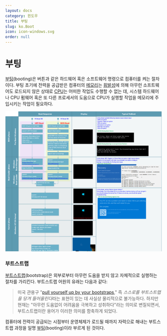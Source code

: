```yaml
---
layout: docs
category: 윈도우
title: 부팅
slug: ko.Boot
icon: icon-windows.svg
order: null
---
```

# 부팅
[부팅](https://ko.wikipedia.org/wiki/부팅)(booting)은 버튼과 같은 하드웨어 혹은 소프트웨어 명령으로 컴퓨터를 켜는 절차이다. 부팅 초기에 전력을 공급받은 컴퓨터의 [메모리](ko.Memory)는 [휘발성](https://ko.wikipedia.org/wiki/휘발성_메모리)에 의해 아무런 소프트웨어도 로드되지 않은 상태로 [CPU](ko.Processor)는 어떠한 작업도 수행할 수 없는 데, 시스템 하드웨어나 CPU 펌웨어 혹은 또 다른 프로세서의 도움으로 CPU가 실행할 작업을 메모리에 주입시키는 작업이 필요하다.

![윈도우 NT 운영체제의 부팅 절차 트러블슈팅 (예시. 윈도우 10)](/images/docs/windows/windows_boot_sequence.png)

### 부트스트랩
[부트스트랩](https://ko.wikipedia.org/wiki/부트스트랩_(컴퓨팅))(bootstrap)은 외부로부터 아무런 도움을 받지 않고 자체적으로 실행하는 절차를 가리킨다. 부트스트랩 어원의 유래는 다음과 같다:

> 미국 관용구 "[pull yourself up by your bootstraps](https://en.wiktionary.org/wiki/pull_oneself_up_by_one%27s_bootstraps)," 즉 *스스로를 부트스트랩을 당겨 들어올린다*라는 표현이 있는 데 사실상 물리적으로 불가능하다. 하지만 현재는 "아무런 도움없이 어려움을 극복하고 성취하다"라는 의미로 변질되면서, 부트스트랩이란 용어가 이러한 의미를 함축하게 되었다.

컴퓨터에 전력이 공급되는 시점부터 운영체제가 로드될 때까지 자력으로 해내는 부트스트랩 과정을 일명 [부팅](#부팅)(booting)이라 부르게 된 것이다.
